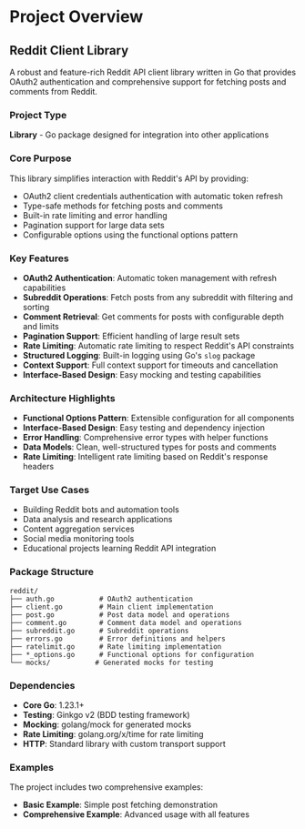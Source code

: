 # Project Overview

## Reddit Client Library

A robust and feature-rich Reddit API client library written in Go that provides OAuth2 authentication and comprehensive support for fetching posts and comments from Reddit.

### Project Type

**Library** - Go package designed for integration into other applications

### Core Purpose

This library simplifies interaction with Reddit's API by providing:

- OAuth2 client credentials authentication with automatic token refresh
- Type-safe methods for fetching posts and comments
- Built-in rate limiting and error handling
- Pagination support for large data sets
- Configurable options using the functional options pattern

### Key Features

- **OAuth2 Authentication**: Automatic token management with refresh capabilities
- **Subreddit Operations**: Fetch posts from any subreddit with filtering and sorting
- **Comment Retrieval**: Get comments for posts with configurable depth and limits
- **Pagination Support**: Efficient handling of large result sets
- **Rate Limiting**: Automatic rate limiting to respect Reddit's API constraints
- **Structured Logging**: Built-in logging using Go's `slog` package
- **Context Support**: Full context support for timeouts and cancellation
- **Interface-Based Design**: Easy mocking and testing capabilities

### Architecture Highlights

- **Functional Options Pattern**: Extensible configuration for all components
- **Interface-Based Design**: Easy testing and dependency injection
- **Error Handling**: Comprehensive error types with helper functions
- **Data Models**: Clean, well-structured types for posts and comments
- **Rate Limiting**: Intelligent rate limiting based on Reddit's response headers

### Target Use Cases

- Building Reddit bots and automation tools
- Data analysis and research applications
- Content aggregation services
- Social media monitoring tools
- Educational projects learning Reddit API integration

### Package Structure

```text
reddit/
├── auth.go           # OAuth2 authentication
├── client.go         # Main client implementation
├── post.go           # Post data model and operations
├── comment.go        # Comment data model and operations
├── subreddit.go      # Subreddit operations
├── errors.go         # Error definitions and helpers
├── ratelimit.go      # Rate limiting implementation
├── *_options.go      # Functional options for configuration
└── mocks/           # Generated mocks for testing
```

### Dependencies

- **Core Go**: 1.23.1+
- **Testing**: Ginkgo v2 (BDD testing framework)
- **Mocking**: golang/mock for generated mocks
- **Rate Limiting**: golang.org/x/time for rate limiting
- **HTTP**: Standard library with custom transport support

### Examples

The project includes two comprehensive examples:

- **Basic Example**: Simple post fetching demonstration
- **Comprehensive Example**: Advanced usage with all features
